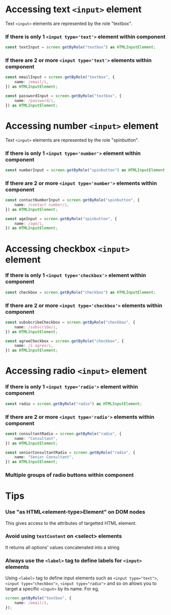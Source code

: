 # Accessing text `<input>` element

Text `<input>` elements are represented by the role "textbox".

### If there is only 1 `<input type='text'>` element within component

```ts
const textInput = screen.getByRole("textbox") as HTMLInputElement;
```

### If there are 2 or more `<input type='text'>` elements within component

```ts
const emailInput = screen.getByRole("textbox", {
    name: /email/i,
}) as HTMLInputElement;

const passwordInput = screen.getByRole("textbox", {
    name: /password/i,
}) as HTMLInputElement;
```

# Accessing number `<input>` element

Text `<input>` elements are represented by the role "spinbutton".

### If there is only 1 `<input type='number'>` element within component

```ts
const numberInput = screen.getByRole("spinbutton") as HTMLInputElement;
```

### If there are 2 or more `<input type='number'>` elements within component

```ts
const contactNumberInput = screen.getByRole("spinbutton", {
    name: /contact number/i,
}) as HTMLInputElement;

const ageInput = screen.getByRole("spinbutton", {
    name: /age/i,
}) as HTMLInputElement;
```

# Accessing checkbox `<input>` element

### If there is only 1 `<input type='checkbox'>` element within component

```ts
const checkbox = screen.getByRole("checkbox") as HTMLInputElement;
```

### If there are 2 or more `<input type='checkbox'>` elements within component

```ts
const subsbcribeCheckbox = screen.getByRole("checkbox", {
    name: /subscribe/i,
}) as HTMLInputElement;

const agreeCheckbox = screen.getByRole("checkbox", {
    name: /i agree/i,
}) as HTMLInputElement;
```

# Accessing radio `<input>` element

### If there is only 1 `<input type='radio'>` element within component

```ts
const radio = screen.getByRole("radio") as HTMLInputElement;
```

### If there are 2 or more `<input type='radio'>` elements within component

```ts
const consultantRadio = screen.getByRole("radio", {
    name: "Consultant",
}) as HTMLInputElement;

const seniorConsultantRadio = screen.getByRole("radio", {
    name: "Senior Consultant",
}) as HTMLInputElement;
```

### Multiple groups of radio buttons within component

# Tips

### Use "as HTML\<element-type\>Element" on DOM nodes

This gives access to the attributes of targetted HTML element.

### Avoid using `textContent` on \<select\> elements

It returns all options' values concatenated into a string

### Always use the `<label>` tag to define labels for `<input>` elements

Using `<label>` tag to define input elements such as `<input type="text">`, `<input type="checkbox">`, `<input type="radio">` and so on allows you to target a specific `<input>` by its name. For eg,

```ts
screen.getByRole("textbox", {
    name: /email/i,
});
```
